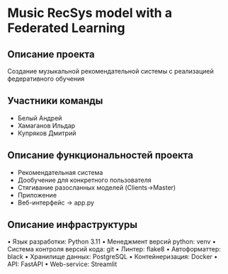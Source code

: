 # Music RecSys model with a Federated Learning

## Описание проекта
Создание музыкальной рекомендательной системы с реализацией федеративного обучения

## Участники команды
- Белый Андрей
- Хамаганов Ильдар
- Купряков Дмитрий

## Описание функциональностей проекта
- Рекомендательная система 
- Дообучение для конкретного  пользователя 
- Стягивание разосланных моделей (Clients->Master)
- Приложение 
- Веб-интерфейс -> app.py

## Описание инфраструктуры
• Язык разработки: Python 3.11
• Менеджмент версий python: venv
• Система контроля версий кода: git
• Линтер: flake8
• Автоформаттер: black
• Хранилище данных: PostgreSQL
• Контейнеризация: Docker
• API: FastAPI
• Web-service: Streamlit

